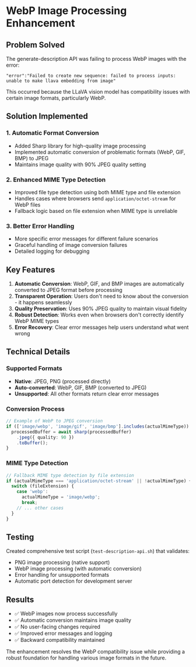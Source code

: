 # WebP Image Processing Enhancement

## Problem Solved

The generate-description API was failing to process WebP images with the error:

```
"error":"Failed to create new sequence: failed to process inputs: unable to make llava embedding from image"
```

This occurred because the LLaVA vision model has compatibility issues with certain image formats, particularly WebP.

## Solution Implemented

### 1. Automatic Format Conversion

- Added Sharp library for high-quality image processing
- Implemented automatic conversion of problematic formats (WebP, GIF, BMP) to JPEG
- Maintains image quality with 90% JPEG quality setting

### 2. Enhanced MIME Type Detection

- Improved file type detection using both MIME type and file extension
- Handles cases where browsers send `application/octet-stream` for WebP files
- Fallback logic based on file extension when MIME type is unreliable

### 3. Better Error Handling

- More specific error messages for different failure scenarios
- Graceful handling of image conversion failures
- Detailed logging for debugging

## Key Features

1. **Automatic Conversion**: WebP, GIF, and BMP images are automatically converted to JPEG format before processing
2. **Transparent Operation**: Users don't need to know about the conversion - it happens seamlessly
3. **Quality Preservation**: Uses 90% JPEG quality to maintain visual fidelity
4. **Robust Detection**: Works even when browsers don't correctly identify WebP MIME types
5. **Error Recovery**: Clear error messages help users understand what went wrong

## Technical Details

### Supported Formats

- **Native**: JPEG, PNG (processed directly)
- **Auto-converted**: WebP, GIF, BMP (converted to JPEG)
- **Unsupported**: All other formats return clear error messages

### Conversion Process

```typescript
// Example of WebP to JPEG conversion
if (['image/webp', 'image/gif', 'image/bmp'].includes(actualMimeType)) {
  processedBuffer = await sharp(processedBuffer)
    .jpeg({ quality: 90 })
    .toBuffer();
}
```

### MIME Type Detection

```typescript
// Fallback MIME type detection by file extension
if (actualMimeType === 'application/octet-stream' || !actualMimeType) {
  switch (fileExtension) {
    case 'webp':
      actualMimeType = 'image/webp';
      break;
    // ... other cases
  }
}
```

## Testing

Created comprehensive test script (`test-description-api.sh`) that validates:

- PNG image processing (native support)
- WebP image processing (with automatic conversion)
- Error handling for unsupported formats
- Automatic port detection for development server

## Results

- ✅ WebP images now process successfully
- ✅ Automatic conversion maintains image quality
- ✅ No user-facing changes required
- ✅ Improved error messages and logging
- ✅ Backward compatibility maintained

The enhancement resolves the WebP compatibility issue while providing a robust foundation for handling various image formats in the future.

